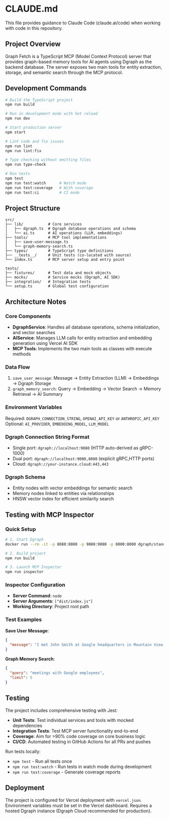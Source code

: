 # CLAUDE.md

This file provides guidance to Claude Code (claude.ai/code) when working with code in this repository.

## Project Overview

Graph Fetch is a TypeScript MCP (Model Context Protocol) server that provides graph-based memory tools for AI agents using Dgraph as the backend database. The server exposes two main tools for entity extraction, storage, and semantic search through the MCP protocol.

## Development Commands

```bash
# Build the TypeScript project
npm run build

# Run in development mode with hot reload
npm run dev

# Start production server
npm start

# Lint code and fix issues
npm run lint
npm run lint:fix

# Type checking without emitting files
npm run type-check

# Run tests
npm test
npm run test:watch      # Watch mode
npm run test:coverage   # With coverage
npm run test:ci         # CI mode
```

## Project Structure

```
src/
├── lib/           # Core services
│   ├── dgraph.ts  # Dgraph database operations and schema
│   └── ai.ts      # AI operations (LLM, embeddings)
├── tools/         # MCP tool implementations
│   ├── save-user-message.ts
│   └── graph-memory-search.ts
├── types/         # TypeScript type definitions
├── __tests__/     # Unit tests (co-located with source)
└── index.ts       # MCP server setup and entry point

tests/
├── fixtures/      # Test data and mock objects
├── mocks/         # Service mocks (Dgraph, AI SDK)
├── integration/   # Integration tests
└── setup.ts       # Global test configuration
```

## Architecture Notes

### Core Components
- **DgraphService**: Handles all database operations, schema initialization, and vector searches
- **AIService**: Manages LLM calls for entity extraction and embedding generation using Vercel AI SDK
- **MCP Tools**: Implements the two main tools as classes with execute methods

### Data Flow
1. `save_user_message`: Message → Entity Extraction (LLM) → Embeddings → Dgraph Storage
2. `graph_memory_search`: Query → Embedding → Vector Search → Memory Retrieval → AI Summary

### Environment Variables
Required: `DGRAPH_CONNECTION_STRING`, `OPENAI_API_KEY` or `ANTHROPIC_API_KEY`
Optional: `AI_PROVIDER`, `EMBEDDING_MODEL`, `LLM_MODEL`

### Dgraph Connection String Format
- Single port: `dgraph://localhost:9080` (HTTP auto-derived as gRPC-1000)
- Dual port: `dgraph://localhost:9080,8080` (explicit gRPC,HTTP ports)
- Cloud: `dgraph://your-instance.cloud:443,443`

### Dgraph Schema
- Entity nodes with vector embeddings for semantic search
- Memory nodes linked to entities via relationships
- HNSW vector index for efficient similarity search

## Testing with MCP Inspector

### Quick Setup
```bash
# 1. Start Dgraph
docker run --rm -it -p 8080:8080 -p 9080:9080 -p 8000:8000 dgraph/standalone:latest

# 2. Build project
npm run build

# 3. Launch MCP Inspector
npm run inspector
```

### Inspector Configuration
- **Server Command**: `node`
- **Server Arguments**: `["dist/index.js"]`
- **Working Directory**: Project root path

### Test Examples
**Save User Message**:
```json
{
  "message": "I met John Smith at Google headquarters in Mountain View yesterday to discuss the new AI project."
}
```

**Graph Memory Search**:
```json
{
  "query": "meetings with Google employees",
  "limit": 5
}
```

## Testing

The project includes comprehensive testing with Jest:
- **Unit Tests**: Test individual services and tools with mocked dependencies
- **Integration Tests**: Test MCP server functionality end-to-end
- **Coverage**: Aim for >90% code coverage on core business logic
- **CI/CD**: Automated testing in GitHub Actions for all PRs and pushes

Run tests locally:
- `npm test` - Run all tests once
- `npm run test:watch` - Run tests in watch mode during development
- `npm run test:coverage` - Generate coverage reports

## Deployment

The project is configured for Vercel deployment with `vercel.json`. Environment variables must be set in the Vercel dashboard. Requires a hosted Dgraph instance (Dgraph Cloud recommended for production).